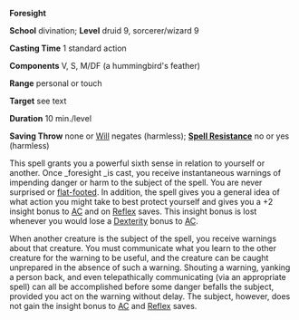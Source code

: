  **Foresight**

**School** divination; **Level** druid 9, sorcerer/wizard 9

**Casting Time** 1 standard action

**Components** V, S, M/DF (a hummingbird's feather)

**Range** personal or touch

**Target** see text

**Duration** 10 min./level

**Saving Throw** none or [Will](../combat.md#_will) negates (harmless); **[Spell Resistance](../glossary.md#_spell-resistance)** no or yes (harmless)

This spell grants you a powerful sixth sense in relation to yourself or another. Once _foresight _is cast, you receive instantaneous warnings of impending danger or harm to the subject of the spell. You are never surprised or [flat-footed](../glossary.md#_flat-footed). In addition, the spell gives you a general idea of what action you might take to best protect yourself and gives you a +2 insight bonus to [AC](../combat.md#_armor-class) and on [Reflex](../combat.md#_reflex) saves. This insight bonus is lost whenever you would lose a [Dexterity](../gettingStarted.md#_dexterity) bonus to [AC](../combat.md#_armor-class).

When another creature is the subject of the spell, you receive warnings about that creature. You must communicate what you learn to the other creature for the warning to be useful, and the creature can be caught unprepared in the absence of such a warning. Shouting a warning, yanking a person back, and even telepathically communicating (via an appropriate spell) can all be accomplished before some danger befalls the subject, provided you act on the warning without delay. The subject, however, does not gain the insight bonus to [AC](../combat.md#_armor-class) and [Reflex](../combat.md#_reflex) saves.

